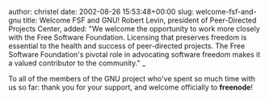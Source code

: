 author: christel
date: 2002-08-26 15:53:48+00:00
slug: welcome-fsf-and-gnu
title: Welcome FSF and GNU!
Robert Levin, president of Peer-Directed Projects Center, added: "We welcome the opportunity to work more closely with the Free Software Foundation.  Licensing that preserves freedom is essential to the health and success of peer-directed projects.  The Free Software Foundation's pivotal role in advocating software freedom makes it a valued contributor to the community."  _

To all of the members of the GNU project who've spent so much time with us so far: thank you for your support, and welcome officially to **freenode**!
